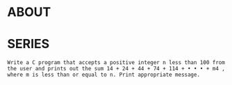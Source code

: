 # ABOUT

# SERIES

    Write a C program that accepts a positive integer n less than 100 from the user and prints out the sum 14 + 24 + 44 + 74 + 114 + • • • + m4 , where m is less than or equal to n. Print appropriate message.